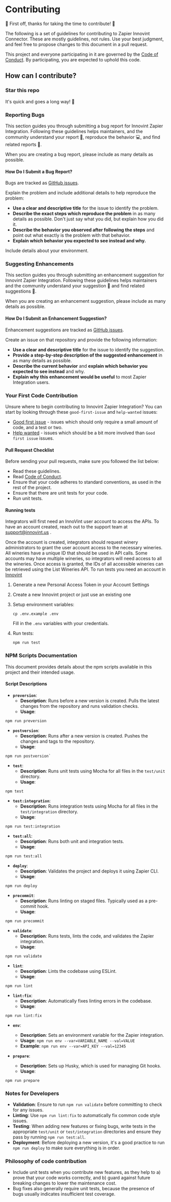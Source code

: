 # Contributing

:tada: First off, thanks for taking the time to contribute! :tada:

The following is a set of guidelines for contributing to Zapier Innovint Connector. These are mostly
guidelines, not rules. Use your best judgment, and feel free to propose changes to this document in
a pull request.

This project and everyone participating in it are governed by
the [Code of Conduct](/CODE_OF_CONDUCT.md). By participating, you are expected to uphold this code.

## How can I contribute?

### Star this repo

It's quick and goes a long way! :stars:

### Reporting Bugs

This section guides you through submitting a bug report for Innovint Zapier Integration. Following
these guidelines helps maintainers, and the community understand your report :pencil:, reproduce the
behavior :computer:, and find related reports :mag_right:.

When you are creating a bug report, please include as many details as possible.

#### How Do I Submit a Bug Report?

Bugs are tracked as [GitHub issues](https://github.com/danshome/zapier-integration/issues/).

Explain the problem and include additional details to help reproduce the problem:

- **Use a clear and descriptive title** for the issue to identify the problem.
- **Describe the exact steps which reproduce the problem** in as many details as possible. Don't
  just say what you did, but explain how you did it.
- **Describe the behavior you observed after following the steps** and point out what exactly is the
  problem with that behavior.
- **Explain which behavior you expected to see instead and why.**

Include details about your environment.

### Suggesting Enhancements

This section guides you through submitting an enhancement suggestion for Innovint Zapier
Integration. Following these guidelines helps maintainers and the community understand your
suggestion :pencil: and find related suggestions :mag_right:.

When you are creating an enhancement suggestion, please include as many details as possible.

#### How Do I Submit an Enhancement Suggestion?

Enhancement suggestions are tracked
as [GitHub issues](https://github.com/danshome/zapier-integration/issues/).

Create an issue on that repository and provide the following information:

- **Use a clear and descriptive title** for the issue to identify the suggestion.
- **Provide a step-by-step description of the suggested enhancement** in as many details as
  possible.
- **Describe the current behavior** and **explain which behavior you expected to see instead** and
  why.
- **Explain why this enhancement would be useful** to most Zapier Integration users.

### Your First Code Contribution

Unsure where to begin contributing to Innovint Zapier Integration? You can start by looking through
these `good-first-issue` and `help-wanted` issues:

- [Good first issue](https://github.com/danshome/zapier-integration/issues?q=is%3Aopen+is%3Aissue+label%3A%22good+first+issue%22) -
  issues which should only require a small amount of code, and a test or two.
- [Help wanted](https://github.com/danshomet/zapier-integration/issues?q=is%3Aopen+is%3Aissue+label%3A%22help+wanted%22) -
  issues which should be a bit more involved than `Good first issue` issues.

#### Pull Request Checklist

Before sending your pull requests, make sure you followed the list below:

- Read these guidelines.
- Read [Code of Conduct](/CODE_OF_CONDUCT.md).
- Ensure that your code adheres to standard conventions, as used in the rest of the project.
- Ensure that there are unit tests for your code.
- Run unit tests.

#### Running tests

Integrators will first need an InnoVint user account to access the APIs. To have an account created,
reach out to the support team at support@innovint.us .

Once the account is created, integrators should request winery administrators to grant the user
account access to the necessary wineries. All wineries have a unique ID that should be used in API
calls. Some accounts may have multiple wineries, so integrators will need access to all the
wineries. Once access is granted, the IDs of all accessible wineries can be retrieved using the List
Wineries API.
To run tests you need an account in [Innovint](https://sutter.innovint.us/api/v1/docs/)

1. Generate a new Personal Access Token in your Account Settings
2. Create a new Innovint project or just use an existing one
3. Setup environment variables:

   ```shell
   cp .env.example .env
   ```

   Fill in the `.env` variables with your credentials.

4. Run tests:

   ```shell
   npm run test
   ```

### NPM Scripts Documentation

This document provides details about the npm scripts available in this project and their intended usage.

#### Script Descriptions

- **`preversion`**:
  - **Description**: Runs before a new version is created. Pulls the latest changes from the repository and runs validation checks.
  - **Usage**:

```shell
npm run preversion
```

- **`postversion`**:
  - **Description**: Runs after a new version is created. Pushes the changes and tags to the repository.
  - **Usage**:

```shell
npm run postversion`
```

- **`test`**:
  - **Description**: Runs unit tests using Mocha for all files in the `test/unit` directory.
  - **Usage**:

```shell
npm test
```

- **`test:integration`**:
  - **Description**: Runs integration tests using Mocha for all files in the `test/integration` directory.
  - **Usage**:

```shell
npm run test:integration
```

- **`test:all`**:
  - **Description**: Runs both unit and integration tests.
  - **Usage**:

```shell
npm run test:all
```

- **`deploy`**:
  - **Description**: Validates the project and deploys it using Zapier CLI.
  - **Usage**:

```shell
npm run deploy
```

- **`precommit`**:
  - **Description**: Runs linting on staged files. Typically used as a pre-commit hook.
  - **Usage**:

```shell
npm run precommit
```

- **`validate`**:
  - **Description**: Runs tests, lints the code, and validates the Zapier integration.
  - **Usage**:

```shell
npm run validate
```

- **`lint`**:
  - **Description**: Lints the codebase using ESLint.
  - **Usage**:

```shell
npm run lint
```

- **`lint:fix`**:
  - **Description**: Automatically fixes linting errors in the codebase.
  - **Usage**:

```shell
npm run lint:fix
```

- **`env`**:

  - **Description**: Sets an environment variable for the Zapier integration.
  - **Usage**: `npm run env --var=VARIABLE_NAME --val=VALUE`
  - **Example**: `npm run env --var=API_KEY --val=12345`

- **`prepare`**:
  - **Description**: Sets up Husky, which is used for managing Git hooks.
  - **Usage**:

```shell
npm run prepare
```

### Notes for Developers

- **Validation**: Ensure to run `npm run validate` before committing to check for any issues.
- **Linting**: Use `npm run lint:fix` to automatically fix common code style issues.
- **Testing**: When adding new features or fixing bugs, write tests in the appropriate `test/unit` or `test/integration` directories and ensure they pass by running `npm run test:all`.
- **Deployment**: Before deploying a new version, it's a good practice to run `npm run deploy` to make sure everything is in order.

### Philosophy of code contribution

- Include unit tests when you contribute new features, as they help to a) prove that your code works
  correctly, and b) guard against future breaking changes to lower the maintenance cost.
- Bug fixes also generally require unit tests, because the presence of bugs usually indicates
  insufficient test coverage.
